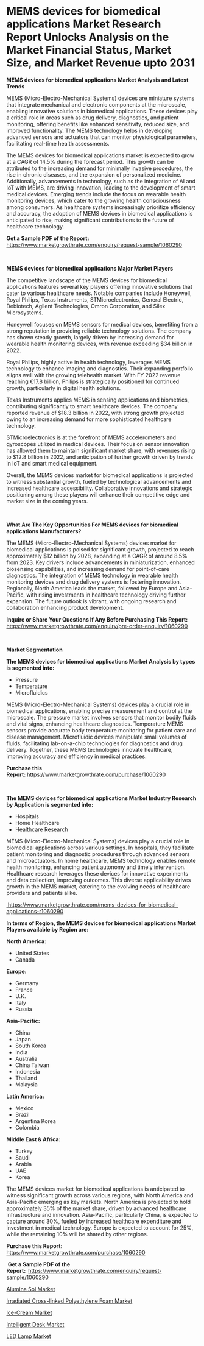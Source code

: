 <p><h1>MEMS devices for biomedical applications Market Research Report Unlocks Analysis on the Market Financial Status, Market Size, and Market Revenue upto 2031</h1></p><p><strong>MEMS devices for biomedical applications Market Analysis and Latest Trends</strong></p>
<p><p>MEMS (Micro-Electro-Mechanical Systems) devices are miniature systems that integrate mechanical and electronic components at the microscale, enabling innovative solutions in biomedical applications. These devices play a critical role in areas such as drug delivery, diagnostics, and patient monitoring, offering benefits like enhanced sensitivity, reduced size, and improved functionality. The MEMS technology helps in developing advanced sensors and actuators that can monitor physiological parameters, facilitating real-time health assessments.</p><p>The MEMS devices for biomedical applications market is expected to grow at a CAGR of 14.5% during the forecast period. This growth can be attributed to the increasing demand for minimally invasive procedures, the rise in chronic diseases, and the expansion of personalized medicine. Additionally, advancements in technology, such as the integration of AI and IoT with MEMS, are driving innovation, leading to the development of smart medical devices. Emerging trends include the focus on wearable health monitoring devices, which cater to the growing health consciousness among consumers. As healthcare systems increasingly prioritize efficiency and accuracy, the adoption of MEMS devices in biomedical applications is anticipated to rise, making significant contributions to the future of healthcare technology.</p></p>
<p><strong>Get a Sample PDF of the Report:&nbsp;</strong> <a href="https://www.marketgrowthrate.com/enquiry/request-sample/1060290">https://www.marketgrowthrate.com/enquiry/request-sample/1060290</a></p>
<p>&nbsp;</p>
<p><strong>MEMS devices for biomedical applications Major Market Players</strong></p>
<p><p>The competitive landscape of the MEMS devices for biomedical applications features several key players offering innovative solutions that cater to various healthcare needs. Notable companies include Honeywell, Royal Philips, Texas Instruments, STMicroelectronics, General Electric, Debiotech, Agilent Technologies, Omron Corporation, and Silex Microsystems. </p><p>Honeywell focuses on MEMS sensors for medical devices, benefiting from a strong reputation in providing reliable technology solutions. The company has shown steady growth, largely driven by increasing demand for wearable health monitoring devices, with revenue exceeding $34 billion in 2022.</p><p>Royal Philips, highly active in health technology, leverages MEMS technology to enhance imaging and diagnostics. Their expanding portfolio aligns well with the growing telehealth market. With FY 2022 revenue reaching €17.8 billion, Philips is strategically positioned for continued growth, particularly in digital health solutions.</p><p>Texas Instruments applies MEMS in sensing applications and biometrics, contributing significantly to smart healthcare devices. The company reported revenue of $18.3 billion in 2022, with strong growth projected owing to an increasing demand for more sophisticated healthcare technology.</p><p>STMicroelectronics is at the forefront of MEMS accelerometers and gyroscopes utilized in medical devices. Their focus on sensor innovation has allowed them to maintain significant market share, with revenues rising to $12.8 billion in 2022, and anticipation of further growth driven by trends in IoT and smart medical equipment.</p><p>Overall, the MEMS devices market for biomedical applications is projected to witness substantial growth, fueled by technological advancements and increased healthcare accessibility. Collaborative innovations and strategic positioning among these players will enhance their competitive edge and market size in the coming years.</p></p>
<p>&nbsp;</p>
<p><strong>What Are The Key Opportunities For MEMS devices for biomedical applications Manufacturers?</strong></p>
<p><p>The MEMS (Micro-Electro-Mechanical Systems) devices market for biomedical applications is poised for significant growth, projected to reach approximately $12 billion by 2028, expanding at a CAGR of around 8.5% from 2023. Key drivers include advancements in miniaturization, enhanced biosensing capabilities, and increasing demand for point-of-care diagnostics. The integration of MEMS technology in wearable health monitoring devices and drug delivery systems is fostering innovation. Regionally, North America leads the market, followed by Europe and Asia-Pacific, with rising investments in healthcare technology driving further expansion. The future outlook is vibrant, with ongoing research and collaboration enhancing product development.</p></p>
<p><strong>Inquire or Share Your Questions If Any Before Purchasing This Report:</strong> <a href="https://www.marketgrowthrate.com/enquiry/pre-order-enquiry/1060290">https://www.marketgrowthrate.com/enquiry/pre-order-enquiry/1060290</a></p>
<p>&nbsp;</p>
<p><strong>Market Segmentation</strong></p>
<p><strong>The MEMS devices for biomedical applications Market Analysis by types is segmented into:</strong></p>
<p><ul><li>Pressure</li><li>Temperature</li><li>Microfluidics</li></ul></p>
<p><p>MEMS (Micro-Electro-Mechanical Systems) devices play a crucial role in biomedical applications, enabling precise measurement and control at the microscale. The pressure market involves sensors that monitor bodily fluids and vital signs, enhancing healthcare diagnostics. Temperature MEMS sensors provide accurate body temperature monitoring for patient care and disease management. Microfluidic devices manipulate small volumes of fluids, facilitating lab-on-a-chip technologies for diagnostics and drug delivery. Together, these MEMS technologies innovate healthcare, improving accuracy and efficiency in medical practices.</p></p>
<p><strong>Purchase this Report:&nbsp;</strong><a href="https://www.marketgrowthrate.com/purchase/1060290">https://www.marketgrowthrate.com/purchase/1060290</a></p>
<p>&nbsp;</p>
<p><strong>The MEMS devices for biomedical applications Market Industry Research by Application is segmented into:</strong></p>
<p><ul><li>Hospitals</li><li>Home Healthcare</li><li>Healthcare Research</li></ul></p>
<p><p>MEMS (Micro-Electro-Mechanical Systems) devices play a crucial role in biomedical applications across various settings. In hospitals, they facilitate patient monitoring and diagnostic procedures through advanced sensors and microactuators. In home healthcare, MEMS technology enables remote health monitoring, enhancing patient autonomy and timely intervention. Healthcare research leverages these devices for innovative experiments and data collection, improving outcomes. This diverse applicability drives growth in the MEMS market, catering to the evolving needs of healthcare providers and patients alike.</p></p>
<p><a href="https://www.marketgrowthrate.com/mems-devices-for-biomedical-applications-r1060290">&nbsp;https://www.marketgrowthrate.com/mems-devices-for-biomedical-applications-r1060290</a></p>
<p><strong>In terms of Region, the MEMS devices for biomedical applications Market Players available by Region are:</strong></p>
<p>
    <p> <strong> North America: </strong>
        <ul>
            <li>United States</li>
            <li>Canada</li>
        </ul>
        </p> 
    <p> <strong> Europe: </strong>
        <ul>
            <li>Germany</li>
            <li>France</li>
            <li>U.K.</li>
            <li>Italy</li>
            <li>Russia</li>
        </ul>
        </p> 
    <p> <strong> Asia-Pacific: </strong>
        <ul>
            <li>China</li>
            <li>Japan</li>
            <li>South Korea</li>
            <li>India</li>
            <li>Australia</li>
            <li>China Taiwan</li>
            <li>Indonesia</li>
            <li>Thailand</li>
            <li>Malaysia</li>
        </ul>
        </p> 
    <p> <strong> Latin America: </strong>
        <ul>
            <li>Mexico</li>
            <li>Brazil</li>
            <li>Argentina Korea</li>
            <li>Colombia</li>
        </ul>
        </p> 
    <p> <strong> Middle East & Africa: </strong>
        <ul>
            <li>Turkey</li>
            <li>Saudi</li>
            <li>Arabia</li>
            <li>UAE</li>
            <li>Korea</li>
        </ul>
    </p>
    </p>
<p><p>The MEMS devices market for biomedical applications is anticipated to witness significant growth across various regions, with North America and Asia-Pacific emerging as key markets. North America is projected to hold approximately 35% of the market share, driven by advanced healthcare infrastructure and innovation. Asia-Pacific, particularly China, is expected to capture around 30%, fueled by increased healthcare expenditure and investment in medical technology. Europe is expected to account for 25%, while the remaining 10% will be shared by other regions.</p></p>
<p><strong>Purchase this Report: </strong><a href="https://www.marketgrowthrate.com/purchase/1060290">https://www.marketgrowthrate.com/purchase/1060290</a></p>
<p>&nbsp;<strong>Get a Sample PDF of the Report:&nbsp;&nbsp;</strong><a href="https://www.marketgrowthrate.com/enquiry/request-sample/1060290">https://www.marketgrowthrate.com/enquiry/request-sample/1060290</a></p>
<p><strong></strong></p>
<p><p><a href="https://github.com/RuthLucas64/Market-Research-Report-List-1/blob/main/alumina-sol-market.md">Alumina Sol Market</a></p><p><a href="https://medium.com/@madrenes.philippe/irradiated-cross-linked-polyethylene-foam-market-evolution-global-trends-and-regional-dynamics-7bbf9e4f2d8b?postPublishedType=repub">Irradiated Cross-linked Polyethylene Foam Market</a></p><p><a href="https://medium.com/@airdrophot.everyday/ice-cream-market-growth-outlook-from-2024-to-2031-and-it-is-projecting-at-8-8-d461a3603714?postPublishedType=repub">Ice-Cream Market</a></p><p><a href="https://www.linkedin.com/pulse/intelligent-desk-market2024-2031-industry-insights-investment-bazaf">Intelligent Desk Market</a></p><p><a href="https://issuu.com/reportprime-2/docs/led-lamp-market-size-2030.pptx_5fa9fc6fb72a85">LED Lamp Market</a></p></p>